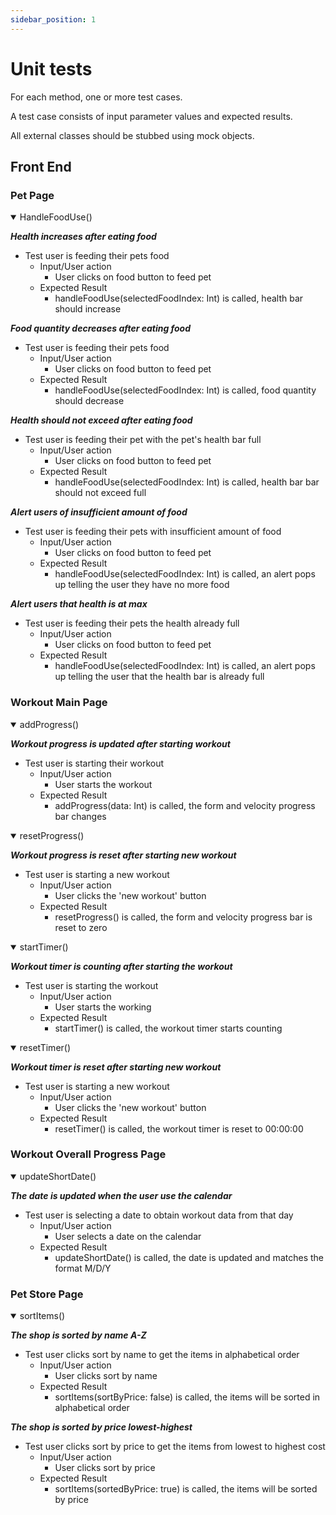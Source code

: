 ```yaml
---
sidebar_position: 1
---
```

# Unit tests
For each method, one or more test cases.

A test case consists of input parameter values and expected results.

All external classes should be stubbed using mock objects.


## Front End

### Pet Page
<details open>
<summary> HandleFoodUse() </summary>

***Health increases after eating food***
- Test user is feeding their pets food
    - Input/User action
        - User clicks on food button to feed pet
    - Expected Result
        - handleFoodUse(selectedFoodIndex: Int) is called, health bar should increase


***Food quantity decreases after eating food***
- Test user is feeding their pets food
    - Input/User action
        - User clicks on food button to feed pet
    - Expected Result
        - handleFoodUse(selectedFoodIndex: Int) is called, food quantity should decrease

***Health should not exceed after eating food***
- Test user is feeding their pet with the pet's health bar full
    - Input/User action
        - User clicks on food button to feed pet
    - Expected Result
        - handleFoodUse(selectedFoodIndex: Int) is called, health bar bar should not exceed full

***Alert users of insufficient amount of food***
- Test user is feeding their pets with insufficient amount of food
    - Input/User action
        - User clicks on food button to feed pet
    - Expected Result
        - handleFoodUse(selectedFoodIndex: Int) is called, an alert pops up telling the user they have no more food

***Alert users that health is at max***
- Test user is feeding their pets the health already full
    - Input/User action
        - User clicks on food button to feed pet
    - Expected Result
        - handleFoodUse(selectedFoodIndex: Int) is called, an alert pops up telling the user that the health bar is already full
    
</details>

### Workout Main Page
<details open>
<summary> addProgress() </summary>

***Workout progress is updated after starting workout***
- Test user is starting their workout
    - Input/User action
        - User starts the workout
    - Expected Result
        - addProgress(data: Int) is called, the form and velocity progress bar changes
</details>

<details open>
<summary> resetProgress() </summary>

***Workout progress is reset after starting new workout***
- Test user is starting a new workout
    - Input/User action
        - User clicks the 'new workout' button
    - Expected Result
        - resetProgress() is called, the form and velocity progress bar is reset to zero
</details>

<details open>
<summary> startTimer() </summary>

***Workout timer is counting after starting the workout***
- Test user is starting the workout
    - Input/User action
        - User starts the working 
    - Expected Result
        - startTimer() is called, the workout timer starts counting
</details>

<details open>
<summary> resetTimer() </summary>

***Workout timer is reset after starting new workout***
- Test user is starting a new workout
    - Input/User action
        - User clicks the 'new workout' button
    - Expected Result
        - resetTimer() is called, the workout timer is reset to 00:00:00
</details>

### Workout Overall Progress Page

<details open>
<summary> updateShortDate() </summary>

***The date is updated when the user use the calendar***
- Test user is selecting a date to obtain workout data from that day
    - Input/User action
        - User selects a date on the calendar
    - Expected Result
        - updateShortDate() is called, the date is updated and matches the format M/D/Y
</details>


### Pet Store Page

<details open>
<summary> sortItems() </summary>

***The shop is sorted by name A-Z***
- Test user clicks sort by name to get the items in alphabetical order
    - Input/User action
        - User clicks sort by name
    - Expected Result
        - sortItems(sortByPrice: false) is called, the items will be sorted in alphabetical order 

***The shop is sorted by price lowest-highest***
- Test user clicks sort by price to get the items from lowest to highest cost
    - Input/User action
        - User clicks sort by price
    - Expected Result
        - sortItems(sortedByPrice: true) is called, the items will be sorted by price
</details>





